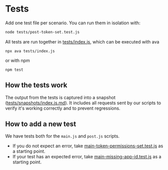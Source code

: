 # Tests

Add one test file per scenario. You can run them in isolation with:

```bash
node tests/post-token-set.test.js
```

All tests are run together in [tests/index.js](index.js), which can be executed with ava

```
npx ava tests/index.js
```

or with npm

```
npm test
```

## How the tests work

The output from the tests is captured into a snapshot ([tests/snapshots/index.js.md](snapshots/index.js.md)). It includes all requests sent by our scripts to verify it's working correctly and to prevent regressions.

## How to add a new test

We have tests both for the `main.js` and `post.js` scripts.

- If you do not expect an error, take [main-token-permissions-set.test.js](tests/main-token-permissions-set.test.js) as a starting point.
- If your test has an expected error, take [main-missing-app-id.test.js](tests/main-missing-app-id.test.js) as a starting point.
